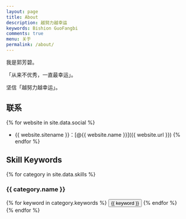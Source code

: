 ```yaml
---
layout: page
title: About
description: 越努力越幸运
keywords: Bishion GuoFangbi
comments: true
menu: 关于
permalink: /about/
---
```


我是郭芳碧。

「从来不优秀，一直最幸运」。

坚信「越努力越幸运」。

## 联系

{% for website in site.data.social %}
* {{ website.sitename }}：[@{{ website.name }}]({{ website.url }})
{% endfor %}

## Skill Keywords

{% for category in site.data.skills %}
### {{ category.name }}
<div class="btn-inline">
{% for keyword in category.keywords %}
<button class="btn btn-outline" type="button">{{ keyword }}</button>
{% endfor %}
</div>
{% endfor %}
